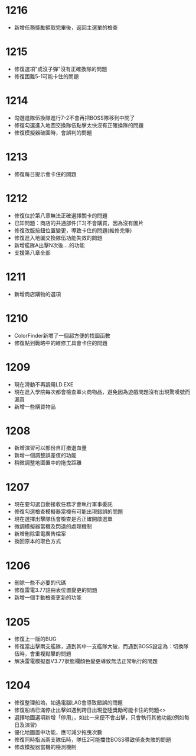 # 1216 
* 新增任務獎勵領取完畢後，返回主選單的檢查

# 1215
* 修復選項"或沒子彈"沒有正確換隊的問題
* 修復困難5-1可能卡住的問題

# 1214
* 勾選進隊伍換隊進行7-2不會再把BOSS隊移到中間了
* 修復勾選進入地圖交換隊伍點擊太快沒有正確換隊的問題
* 修復模擬器破圖時，會誤判的問題

# 1213
* 修復每日提示會卡住的問題

# 1212 
* 修復位於第八章無法正確選擇關卡的問題 
* 已知問題：商店的共通部件(T3)不會購買，因為沒有圖片
* 修復改版按鈕位置變更，導致卡住的問題(維修完畢)
* 修復進入地圖交換隊伍功能失效的問題
* 新增艦隊A出擊N次後....的功能
* 支援第八章全部

# 1211
* 新增商店購物的選項

# 1210
* ColorFinder新增了一個超方便的找圖函數
* 修復點到戰略中的維修工具會卡住的問題

# 1209 
* 現在滑動不再調用LD.EXE
* 現在進入學院每次都會檢查軍火商物品，避免因為遊戲問題沒有出現驚嘆號而漏買
* 新增一些購買物品

# 1208
* 新增演習可以部份自訂撤退血量
* 新增一個調整誤差值的功能
* 稍微調整地圖置中的拖曳距離

# 1207
* 現在要勾選自動接收任務才會執行軍事委託
* 修復勾選檢查模擬器當機有可能出現錯誤的問題
* 現在選擇出擊隊伍會檢查是否正確開啟選單
* 微調模擬器當機及閃退的處理機制
* 新增刪除雷電廣告檔案
* 換回原本的取色方式

# 1206 
* 刪除一些不必要的代碼
* 修復雷電3.77註冊表位置變更的問題
* 新增一個手動檢查更新的功能

# 1205
* 修復上一版的BUG
* 修復當出擊兩支艦隊，遇到其中一支艦隊大破，而遇到BOSS設定為：切換隊伍時，會重複點擊的問題
* 解決雷電模擬器V3.77狀態欄顏色變更導致無法正常執行的問題

# 1204
* 修復整理船塢，如遇電腦LAG會導致錯誤的問題<br>
* 修復船塢已滿停止出擊如遇到跨日出現登陸獎勵可能卡住的問題<>
* 選擇地圖選項新增「停用」，如此一來便不會出擊，只會執行其他功能(例如每日及演習)
* 優化地圖置中功能，應可減少拖曳次數
* 修復同時指派兩支隊伍時，隊伍2可能擋住BOSS導致偵查失敗的問題
* 修改模擬器當機的檢測機制
